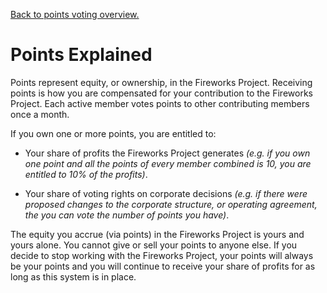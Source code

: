 [Back to points voting overview.](overview)

Points Explained 
================

Points represent equity, or ownership, in the Fireworks Project.  Receiving
points is how you are compensated for your contribution to the Fireworks
Project.  Each active member votes points to other contributing members once a
month.  

If you own one or more points, you are entitled to:

- Your share of profits the Fireworks Project generates *(e.g. if you own one
  point and all the points of every member combined is 10, you are entitled to
  10% of the profits)*.

- Your share of voting rights on corporate decisions *(e.g. if there were
  proposed changes to the corporate structure, or operating agreement, the you
  can vote the number of points you have)*.

The equity you accrue (via points) in the Fireworks Project is yours and yours
alone. You cannot give or sell your points to anyone else. If you decide to
stop working with the Fireworks Project, your points will always be your points
and you will continue to receive your share of profits for as long as this
system is in place.


